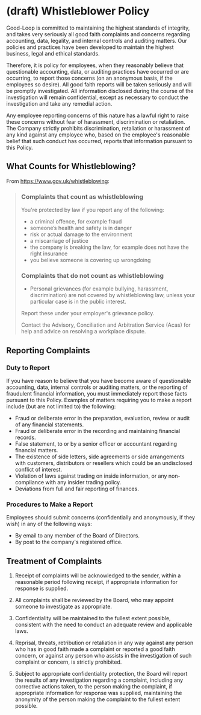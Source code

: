 
# (draft) Whistleblower Policy

Good-Loop is committed to maintaining the highest standards of 
integrity, and takes very seriously all good
faith complaints and concerns regarding accounting, data, legality, and internal controls and auditing matters. 
Our policies and practices have been developed to maintain the highest business, legal and
ethical standards.

Therefore, it is policy for employees, when they reasonably believe that
questionable accounting, data, or auditing practices have occurred or are occurring, 
to report those concerns (on an anonymous basis, if the employees so desire). All good faith reports will be
taken seriously and will be promptly investigated. All information disclosed during the course of the
investigation will remain confidential, except as necessary to conduct the investigation and take any
remedial action.

Any employee reporting concerns of this nature has a lawful right to raise these concerns
without fear of harassment, discrimination or retaliation. The Company strictly prohibits discrimination,
retaliation or harassment of any kind against any employee who, based on the employee's reasonable
belief that such conduct has occurred, reports that information pursuant to this Policy.

## What Counts for Whistleblowing?

From <https://www.gov.uk/whistleblowing>:

> ### Complaints that count as whistleblowing
> You're protected by law if you report any of the following:
> 
> - a criminal offence, for example fraud
> - someone’s health and safety is in danger
> - risk or actual damage to the environment
> - a miscarriage of justice
> - the company is breaking the law, for example does not have the right insurance
> - you believe someone is covering up wrongdoing
> 
> ### Complaints that do not count as whistleblowing
> 
> - Personal grievances (for example bullying, harassment, discrimination) are not covered by whistleblowing law, unless your particular case is in the public interest.
> 
> Report these under your employer's grievance policy.
> 
> Contact the Advisory, Conciliation and Arbitration Service (Acas) for help and advice on resolving a workplace dispute.

## Reporting Complaints

### Duty to Report

If you have reason to believe that you have become aware of questionable accounting, data, 
internal controls or auditing matters, or the reporting of fraudulent financial information,
you must immediately report those facts pursuant to this Policy. Examples of matters requiring you
to make a report include (but are not limited to) the following:

* Fraud or deliberate error in the preparation, evaluation, review or audit of any financial statements.
* Fraud or deliberate error in the recording and maintaining financial records.
* False statement, to or by a senior officer or accountant regarding financial matters.
* The existence of side letters, side agreements or side arrangements with customers, distributors or resellers which could be an
undisclosed conflict of interest.
* Violation of laws against trading on inside information, or any non-compliance with any insider trading policy.
* Deviations from full and fair reporting of finances.

### Procedures to Make a Report

Employees should submit concerns (confidentially and anonymously, if they wish) in
any of the following ways:

* By email to any member of the Board of Directors.
* By post to the company's registered office.

## Treatment of Complaints

1. Receipt of complaints will be acknowledged to the sender, within a reasonable period
following receipt, if appropriate information for response is supplied.

2. All complaints shall be reviewed by the Board, who may appoint someone to investigate as appropriate.

3. Confidentiality will be maintained to the fullest extent possible, consistent with the
need to conduct an adequate review and applicable laws.

4. Reprisal, threats, retribution or retaliation in any way against any person who has in
good faith made a complaint or reported a good faith concern, or against any person who assists in
the investigation of such complaint or concern, is strictly prohibited. 

5. Subject to appropriate confidentiality protection, the Board will report the results of any investigation
regarding a complaint, including any corrective actions taken, to the person making the complaint, if
appropriate information for response was supplied, maintaining the anonymity of the person making
the complaint to the fullest extent possible. 
